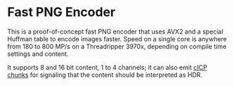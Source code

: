 # Fast PNG Encoder
This is a proof-of-concept fast PNG encoder that uses AVX2 and a special
Huffman table to encode images faster. Speed on a single core is anywhere from
180 to 800 MP/s on a Threadripper 3970x, depending on compile time settings and
content.

It supports 8 and 16 bit content, 1 to 4 channels; it can also emit
[cICP chunks](https://www.w3.org/TR/png/#cICP-chunk) for signaling that
the content should be interpreted as HDR.
